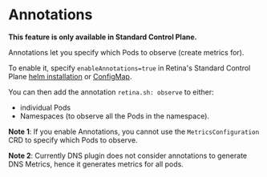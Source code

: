 # Annotations

**This feature is only available in Standard Control Plane.**

Annotations let you specify which Pods to observe (create metrics for).

To enable it, specify `enableAnnotations=true` in Retina's Standard Control Plane [helm installation](../02-Installation/01-Setup.md) or [ConfigMap](../02-Installation/03-Config.md).

You can then add the annotation `retina.sh: observe` to either:

- individual Pods
- Namespaces (to observe all the Pods in the namespace).

**Note 1**: If you enable Annotations, you cannot use the `MetricsConfiguration` CRD to specify which Pods to observe.

**Note 2**: Currently DNS plugin does not consider annotations to generate DNS Metrics, hence it generates metrics for all pods.
